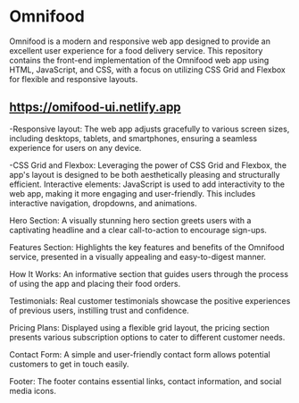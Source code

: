 # Omnifood

Omnifood is a modern and responsive web app designed to provide an excellent user experience for a food delivery service. This repository contains the front-end implementation of the Omnifood web app using HTML, JavaScript, and CSS, with a focus on utilizing CSS Grid and Flexbox for flexible and responsive layouts.

## https://omifood-ui.netlify.app


-Responsive layout: The web app adjusts gracefully to various screen sizes, including desktops, tablets, and smartphones, ensuring a seamless experience for users on any device.

-CSS Grid and Flexbox: Leveraging the power of CSS Grid and Flexbox, the app's layout is designed to be both aesthetically pleasing and structurally efficient.
Interactive elements: JavaScript is used to add interactivity to the web app, making it more engaging and user-friendly. This includes interactive navigation, dropdowns, and animations.

Hero Section: A visually stunning hero section greets users with a captivating headline and a clear call-to-action to encourage sign-ups.

Features Section: Highlights the key features and benefits of the Omnifood service, presented in a visually appealing and easy-to-digest manner.

How It Works: An informative section that guides users through the process of using the app and placing their food orders.

Testimonials: Real customer testimonials showcase the positive experiences of previous users, instilling trust and confidence.

Pricing Plans: Displayed using a flexible grid layout, the pricing section presents various subscription options to cater to different customer needs.

Contact Form: A simple and user-friendly contact form allows potential customers to get in touch easily.

Footer: The footer contains essential links, contact information, and social media icons.

